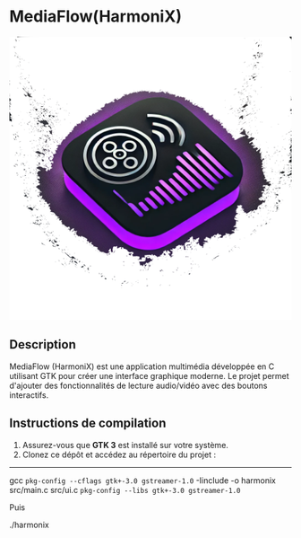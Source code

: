 # MediaFlow(HarmoniX)

![Logo de Calypso](media/harmoniX-t.png)

## Description
MediaFlow (HarmoniX) est une application multimédia développée en C utilisant GTK pour créer une interface graphique moderne. Le projet permet d'ajouter des fonctionnalités de lecture audio/vidéo avec des boutons interactifs.

## Instructions de compilation
1. Assurez-vous que **GTK 3** est installé sur votre système.
2. Clonez ce dépôt et accédez au répertoire du projet :



------------------------------------------------------------------------------------------------------------

gcc `pkg-config --cflags gtk+-3.0 gstreamer-1.0` -Iinclude -o harmonix src/main.c src/ui.c `pkg-config --libs gtk+-3.0 gstreamer-1.0`

Puis

./harmonix

